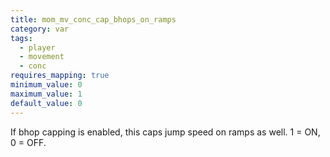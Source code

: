 ```yaml
---
title: mom_mv_conc_cap_bhops_on_ramps
category: var
tags:
  - player
  - movement
  - conc
requires_mapping: true
minimum_value: 0
maximum_value: 1
default_value: 0
---
```


If bhop capping is enabled, this caps jump speed on ramps as well. 1 = ON, 0 = OFF.